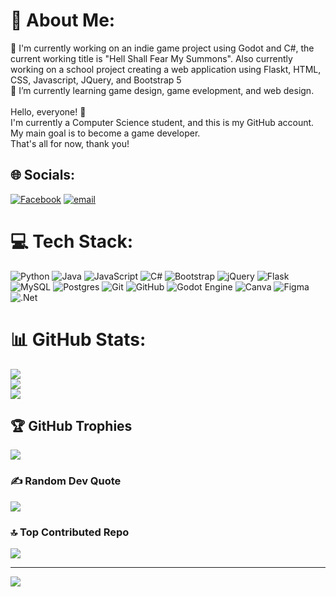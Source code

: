 # 💫 About Me:
🔭 I'm currently working on an indie game project using Godot and C#, the current working title is "Hell Shall Fear My Summons". Also currently working on a school project creating a web application using Flaskt, HTML, CSS, Javascript, JQuery, and Bootstrap 5<br>🌱 I’m currently learning game design, game evelopment, and web design.<br><br>Hello, everyone! 👋<br>I'm currently a Computer Science student, and this is my GitHub account.<br>My main goal is to become a game developer.<br>That's all for now, thank you!

## 🌐 Socials:
[![Facebook](https://img.shields.io/badge/Facebook-%231877F2.svg?logo=Facebook&logoColor=white)](https://facebook.com/https://www.facebook.com/leonardjohn.corpuz/) [![email](https://img.shields.io/badge/Email-D14836?logo=gmail&logoColor=white)](mailto:leonardjohncorpuz20@gmail.com) 

# 💻 Tech Stack:
![Python](https://img.shields.io/badge/python-3670A0?style=for-the-badge&logo=python&logoColor=ffdd54) ![Java](https://img.shields.io/badge/java-%23ED8B00.svg?style=for-the-badge&logo=openjdk&logoColor=white) ![JavaScript](https://img.shields.io/badge/javascript-%23323330.svg?style=for-the-badge&logo=javascript&logoColor=%23F7DF1E) ![C#](https://img.shields.io/badge/c%23-%23239120.svg?style=for-the-badge&logo=csharp&logoColor=white) ![Bootstrap](https://img.shields.io/badge/bootstrap-%238511FA.svg?style=for-the-badge&logo=bootstrap&logoColor=white) ![jQuery](https://img.shields.io/badge/jquery-%230769AD.svg?style=for-the-badge&logo=jquery&logoColor=white) ![Flask](https://img.shields.io/badge/flask-%23000.svg?style=for-the-badge&logo=flask&logoColor=white) ![MySQL](https://img.shields.io/badge/mysql-4479A1.svg?style=for-the-badge&logo=mysql&logoColor=white) ![Postgres](https://img.shields.io/badge/postgres-%23316192.svg?style=for-the-badge&logo=postgresql&logoColor=white) ![Git](https://img.shields.io/badge/git-%23F05033.svg?style=for-the-badge&logo=git&logoColor=white) ![GitHub](https://img.shields.io/badge/github-%23121011.svg?style=for-the-badge&logo=github&logoColor=white) ![Godot Engine](https://img.shields.io/badge/GODOT-%23FFFFFF.svg?style=for-the-badge&logo=godot-engine) ![Canva](https://img.shields.io/badge/Canva-%2300C4CC.svg?style=for-the-badge&logo=Canva&logoColor=white) ![Figma](https://img.shields.io/badge/figma-%23F24E1E.svg?style=for-the-badge&logo=figma&logoColor=white) ![.Net](https://img.shields.io/badge/.NET-5C2D91?style=for-the-badge&logo=.net&logoColor=white)

# 📊 GitHub Stats:
![](https://github-readme-stats.vercel.app/api?username=KnightmareLeon&theme=dark&hide_border=false&include_all_commits=true&count_private=true)<br/>
![](https://nirzak-streak-stats.vercel.app/?user=KnightmareLeon&theme=dark&hide_border=false)<br/>
![](https://github-readme-stats.vercel.app/api/top-langs/?username=KnightmareLeon&theme=dark&hide_border=false&include_all_commits=true&count_private=true&layout=compact)

## 🏆 GitHub Trophies
![](https://github-profile-trophy.vercel.app/?username=KnightmareLeon&theme=tokyonight&no-frame=false&no-bg=false&margin-w=4)

### ✍️ Random Dev Quote
![](https://quotes-github-readme.vercel.app/api?type=horizontal&theme=tokyonight)

### 🔝 Top Contributed Repo
![](https://github-contributor-stats.vercel.app/api?username=KnightmareLeon&limit=5&theme=dark&combine_all_yearly_contributions=true)

---
[![](https://visitcount.itsvg.in/api?id=KnightmareLeon&icon=4&color=1)](https://visitcount.itsvg.in)

<!-- Proudly created with GPRM ( https://gprm.itsvg.in ) -->
